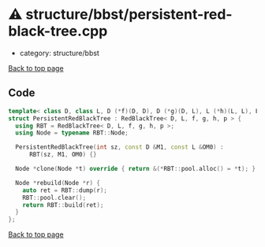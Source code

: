 <!-- mathjax config similar to math.stackexchange -->
<script type="text/javascript" async
  src="https://cdnjs.cloudflare.com/ajax/libs/mathjax/2.7.5/MathJax.js?config=TeX-MML-AM_CHTML">
</script>
<script type="text/x-mathjax-config">
  MathJax.Hub.Config({
    TeX: { equationNumbers: { autoNumber: "AMS" }},
    tex2jax: {
      inlineMath: [ ['$','$'] ],
      processEscapes: true
    },
    "HTML-CSS": { matchFontHeight: false },
    displayAlign: "left",
    displayIndent: "2em"
  });
</script>

<script type="text/javascript" src="https://cdnjs.cloudflare.com/ajax/libs/jquery/3.4.1/jquery.min.js"></script>
<script src="https://cdn.jsdelivr.net/npm/jquery-balloon-js@1.1.2/jquery.balloon.min.js" integrity="sha256-ZEYs9VrgAeNuPvs15E39OsyOJaIkXEEt10fzxJ20+2I=" crossorigin="anonymous"></script>
<script type="text/javascript" src="../../../assets/js/copy-button.js"></script>
<link rel="stylesheet" href="../../../assets/css/copy-button.css" />


# :warning: structure/bbst/persistent-red-black-tree.cpp
* category: structure/bbst


[Back to top page](../../../index.html)



## Code
```cpp
template< class D, class L, D (*f)(D, D), D (*g)(D, L), L (*h)(L, L), L (*p)(L, int) >
struct PersistentRedBlackTree : RedBlackTree< D, L, f, g, h, p > {
  using RBT = RedBlackTree< D, L, f, g, h, p >;
  using Node = typename RBT::Node;

  PersistentRedBlackTree(int sz, const D &M1, const L &OM0) :
      RBT(sz, M1, OM0) {}

  Node *clone(Node *t) override { return &(*RBT::pool.alloc() = *t); }

  Node *rebuild(Node *r) {
    auto ret = RBT::dump(r);
    RBT::pool.clear();
    return RBT::build(ret);
  }
};

```

[Back to top page](../../../index.html)

